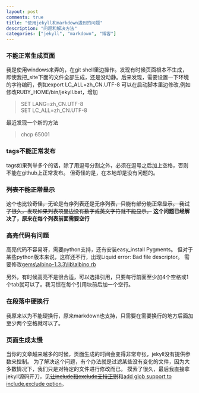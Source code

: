 ```yaml
---
layout: post
comments: true
title: "使用jekyll和markdown遇到的问题"
description: "问题和解决方法"
categories: ["jekyll", "markdown", "博客"]
---
```


### 不能正常生成页面
我是使用windows来弄的，在git shell里边操作。发现有时候页面根本不生成，
即使我把_site下面的文件全部生成，还是没动静。后来发现，需要设置一下环境的字符编码，例如export LC_ALL=zh_CN.UTF-8
可以在启动脚本里边修改,例如修改RUBY_HOME/bin/jekyll.bat，增加
> SET LANG=zh_CN.UTF-8  
> SET LC_ALL=zh_CN.UTF-8

最近发现一个新的方法
>chcp 65001


### tags不能正常发布
tags如果列举多个的话，除了用逗号分割之外，必须在逗号之后加上空格，否则不能在github上正常发布。
但奇怪的是，在本地却是没有问题的。

### <s>列表不能正常显示</s>
<s>这个也比较奇怪，无论是有序列表还是无序列表，只能有部分能正常显示。
我试了很久，发现如果列表项里边没有数字或英文字符就不能显示。</s>
**这个问题已经解决了，原来在每个列表前面需要空行**

### 高亮代码有问题
高亮代码不容易呀，需要python支持，还有安装easy_install Pygments。
但对于某些python版本来说，这样还不行，出现Liquid error: Bad file descriptor。
需要修改[gems\\albino-1.3.3\\lib\\albino.rb][1]

另外，有时候高亮不是很合适，可以选择引用，只要每行前面至少加4个空格或1个tab就可以了。我习惯在每个引用块前后加一个空行。

### 在段落中硬换行
我原来以为不能硬换行，原来markdown也支持，只需要在需要换行的地方后面加至少两个空格就可以了。

### 页面生成太慢
当你的文章越来越多的时候，页面生成的时间会变得非常夸张，jekyll没有提供参数来控制。
为了解决这个问题，有个办法就是过滤某些没有变化的文件，因为大多数情况下，我们只是对特定的文件进行修改而已。
摸索了很久，最后我直接拿jekyll源码开刀，见[<s>让include和exclude支持正则</s>][2]和[add glob support to include,exclude option][3]。

 [1]: https://gist.github.com/1185645
 [2]: https://github.com/mccxj/jekyll/commit/44822a252e2ce1142e3293f91285e0ced3ba2fe1
 [3]: https://github.com/mojombo/jekyll/pull/743
